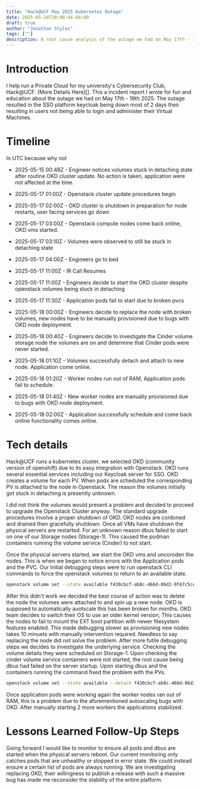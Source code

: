 ```yaml
---
title: "Hack@UCF May 2025 Kubernetes Outage"
date: 2025-05-18T20:00:44-04:00
draft: true
author: "Jonathan Styles"
tags: [""]
description: A root cause analysis of the outage we had on May 17th - 18th 2025. The outage resulted in the SSO platform keycloak being down most of 2 days their resulting in users not being able to login and administer their Virtual Machines.
---
```

# Introduction

I help run a Private Cloud for my university's Cybersecurity Club, Hack@UCF. (More Details Here)[]. This a incident report I wrote for fun and education about the outage we had on May 17th - 18th 2025. The outage resulted in the SSO platform keycloak being down most of 2 days their resulting in users not being able to login and administer their Virtual Machines.

# Timeline
In UTC because why not

- 2025-05-15 00:48Z - Engineer notices volumes stuck in detaching state after routine OKD cluster update. No action is taken, application were not affected at the time.

- 2025-05-17 01:00Z - Openstack cluster update procedures begin

- 2025-05-17 02:00Z - OKD cluster is shutdown in preparation for node restarts, user facing services go down

- 2025-05-17 03:00Z - Openstack compute nodes come back online, OKD vms started.

- 2025-05-17 03:10Z - Volumes were observed to still be stuck in detaching state

- 2025-05-17 04:00Z - Engineers go to bed

- 2025-05-17 11:00Z - IR Call Resumes

- 2025-05-17 11:00Z - Engineers decide to start the OKD cluster despite openstack volumes being stuck in detaching

- 2025-05-17 11:30Z - Application pods fail to start due to broken pvcs

- 2025-05-18 00:00Z - Engineers decide to replace the node with broken volumes, new nodes have to be manually provisioned due to bugs with OKD node deployment.

- 2025-05-18 00:40Z - Engineers decide to investigate the Cinder volume storage node the volumes are on and determine that Cinder pods were never started.

- 2025-05-18 01:10Z - Volumes successfully detach and attach to new node.  Application come online.

- 2025-05-18 01:20Z - Worker nodes run out of RAM, Application pods fail to schedule.

- 2025-05-18 01:40Z - New worker nodes are manually provisioned due to bugs with OKD node deployment.

- 2025-05-18 02:00Z - Application successfully schedule and come back online functionality comes online.

# Tech details

Hack@UCF runs a kubernetes cluster, we selected OKD (community version of openshift) due to its easy integration with Openstack. OKD runs several essential services including our Keycloak server for SSO.  OKD creates a volume for each PV. When pods are scheduled the corresponding PV is attached to the node in Openstack.  The reason the volumes initially got stuck in detaching is presently unknown.

I did not think the volumes would present a problem and decided to proceed to upgrade the Openstack Cluster anyway. The standard upgrade procedures  involve a proper shutdown of OKD. OKD nodes are cordoned and drained then gracefully shutdown. Once all VMs have shutdown the physical servers are restarted. For an unknown reason dbus failed to start on one of our Storage nodes (Storage-1). This caused the podman containers running the volume service (Cinder) to not start.

Once the physical servers started, we start the OKD vms and uncoroden the nodes. This is when we began to notice errors with the Application pods and the PVC. Our initial debugging steps were to run openstack CLI commands to force the openstack volumes to return to an available state.

```bash
openstack volume set --state available f430cbcf-ab8c-466d-86d2-9f47c5cef409
```
After this didn't work we decided the best course of action was to delete the node the volumes were attached to and spin up a new node. OKD is supposed to automatically auotscale this has been broken for months. OKD team decides to switch their OS to use an older kernel version, This causes the nodes to fail to mount the EXT boot partition with newer filesystem features enabled. This made debugging slower as provisioning new nodes takes 10 minuets with manually intervention required. Needless to say replacing the node did not solve the problem. After more futile debugging steps we decides to investigate the underlying service. Checking the volume details they were scheduled on Storage-1. Upon checking the cinder volume service containers were not started, the root cause being dbus had failed on the server startup.  Upon starting dbus and the containers running the command fixed the problem with the PVs.

```bash
openstack volume set --state available --detach f430cbcf-ab8c-466d-86d2-9f47c5cef409
```

Once application pods were working again the worker nodes ran out of RAM, this is a problem due to the aforementioned autoscaling bugs with OKD. After manually starting 2 more workers the applications stabilized.



# Lessons Learned Follow-Up Steps

Going forward I would like to monitor to ensure all pods and dbus are started when the physical servers reboot.  Our current monitoring only catches pods that are unhealthy or stopped in error state. We could instead ensure a certain list of pods are always running. We are investigating replacing OKD, their willingness to publish a release with such a massive bug has made me reconsider the stability of the entire platform.
